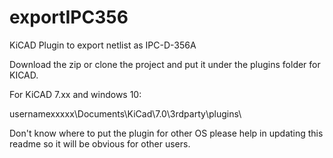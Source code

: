 # exportIPC356
KiCAD Plugin to export netlist as IPC-D-356A

Download the zip or clone the project and put it under the plugins folder for KICAD. 

For KiCAD 7.xx  and windows 10:

usernamexxxxx\Documents\KiCad\7.0\3rdparty\plugins\

Don't know where to put the plugin for other OS please help in updating this readme so it will be obvious for other users.
